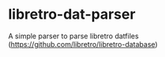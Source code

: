 # libretro-dat-parser
A simple parser to parse libretro datfiles (https://github.com/libretro/libretro-database)